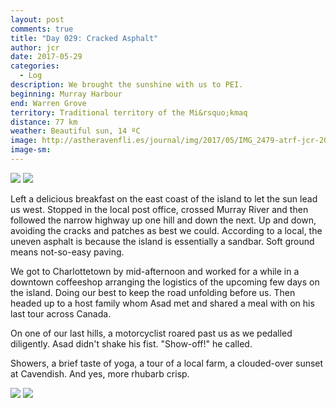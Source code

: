 ```yaml
---
layout: post
comments: true
title: "Day 029: Cracked Asphalt"
author: jcr
date: 2017-05-29
categories:
  - Log
description: We brought the sunshine with us to PEI.
beginning: Murray Harbour
end: Warren Grove
territory: Traditional territory of the Mi&rsquo;kmaq 
distance: 77 km
weather: Beautiful sun, 14 ºC
image: http://astheravenfli.es/journal/img/2017/05/IMG_2479-atrf-jcr-2000-web.jpg
image-sm:
---
```


<img src="http://astheravenfli.es/journal/img/2017/05/IMG_2492-atrf-jcr-2000-web.jpg"> 

<img src="http://astheravenfli.es/journal/img/2017/05/IMG_2484-atrf-jcr-2000-web.jpg"> 

Left a delicious breakfast on the east coast of the island to let the sun lead us west. Stopped in the local post office, crossed Murray River and then followed the narrow highway up one hill and down the next. Up and down, avoiding the cracks and patches as best we could. According to a local, the uneven asphalt is because the island is essentially a sandbar. Soft ground means not-so-easy paving.

We got to Charlottetown by mid-afternoon and worked for a while in a downtown coffeeshop arranging the logistics of the upcoming few days on the island. Doing our best to keep the road unfolding before us. Then headed up to a host family whom Asad met and shared a meal with on his last tour across Canada.

On one of our last hills, a motorcyclist roared past us as we pedalled diligently. Asad didn't shake his fist. "Show-off!" he called.

Showers, a brief taste of yoga, a tour of a local farm, a clouded-over sunset at Cavendish. And yes, more rhubarb crisp.

<img src="http://astheravenfli.es/journal/img/2017/05/IMG_2504-atrf-jcr-2000-web.jpg"> 

<img src="http://astheravenfli.es/journal/img/2017/05/IMG_2526-atrf-jcr-2000-web.jpg"> 
